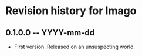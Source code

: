 # Revision history for Imago

## 0.1.0.0 -- YYYY-mm-dd

* First version. Released on an unsuspecting world.
